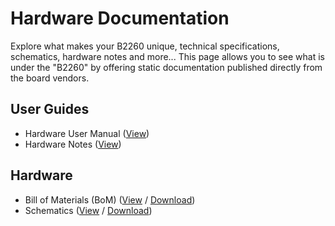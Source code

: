 # Hardware Documentation

Explore what makes your B2260 unique, technical specifications, schematics, hardware notes and more... This page allows you to see what is under the "B2260" by offering static documentation published directly from the board vendors.

## User Guides

- Hardware User Manual ([View](HardwareUserManual.md))
- Hardware Notes ([View](HardwareNotes.md))

## Hardware

- Bill of Materials (BoM) ([View](https://github.com/96boards/documentation/blob/master/ConsumerEdition/B2260/HardwareDocs/B2260_BOM.pdf) / [Download](https://github.com/96boards/documentation/raw/master/ConsumerEdition/B2260/HardwareDocs/B2260_BOM.pdf))
- Schematics ([View](https://github.com/96boards/documentation/blob/master/ConsumerEdition/B2260/HardwareDocs/B2260_Schematics.pdf) / [Download](https://github.com/96boards/documentation/raw/master/ConsumerEdition/B2260/HardwareDocs/B2260_Schematics.pdf))
